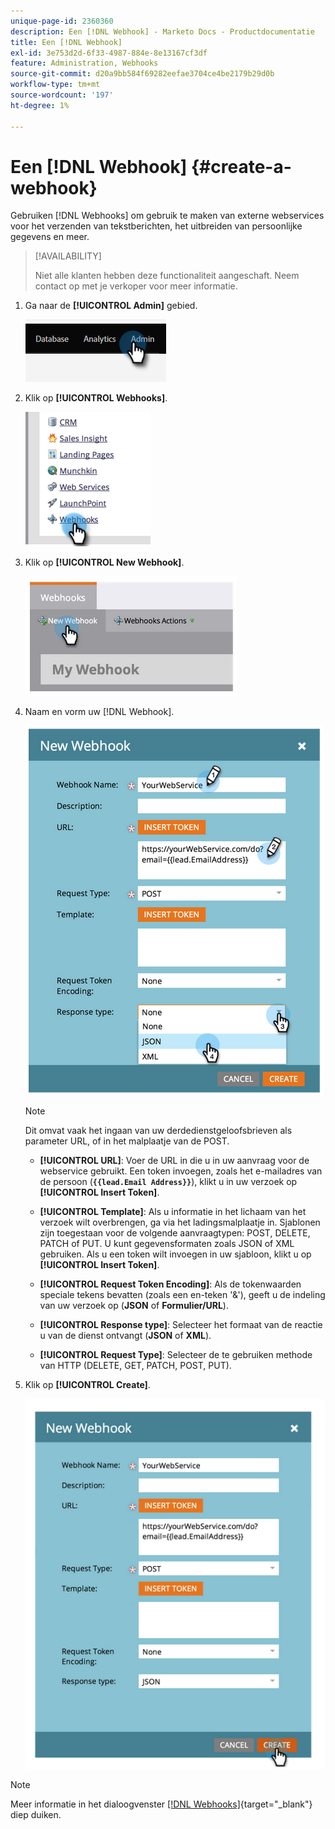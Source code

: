 ```yaml
---
unique-page-id: 2360360
description: Een [!DNL Webhook] - Marketo Docs - Productdocumentatie
title: Een [!DNL Webhook]
exl-id: 3e753d2d-6f33-4987-884e-8e13167cf3df
feature: Administration, Webhooks
source-git-commit: d20a9bb584f69282eefae3704ce4be2179b29d0b
workflow-type: tm+mt
source-wordcount: '197'
ht-degree: 1%

---
```


# Een [!DNL Webhook] {#create-a-webhook}

Gebruiken [!DNL Webhooks] om gebruik te maken van externe webservices voor het verzenden van tekstberichten, het uitbreiden van persoonlijke gegevens en meer.

>[!AVAILABILITY]
>
>Niet alle klanten hebben deze functionaliteit aangeschaft. Neem contact op met je verkoper voor meer informatie.

1. Ga naar de **[!UICONTROL Admin]** gebied.

   ![](assets/create-a-webhook-1.png)

1. Klik op **[!UICONTROL Webhooks]**.

   ![](assets/create-a-webhook-2.png)

1. Klik op **[!UICONTROL New Webhook]**.

   ![](assets/create-a-webhook-3.png)

1. Naam en vorm uw [!DNL Webhook].

   ![](assets/create-a-webhook-4.png)

   >[!NOTE]
   >
   >Dit omvat vaak het ingaan van uw derdedienstgeloofsbrieven als parameter URL, of in het malplaatje van de POST.

   * **[!UICONTROL URL]**: Voer de URL in die u in uw aanvraag voor de webservice gebruikt. Een token invoegen, zoals het e-mailadres van de persoon (**`{{lead.Email Address}}`**), klikt u in uw verzoek op **[!UICONTROL Insert Token]**.

   * **[!UICONTROL Template]**: Als u informatie in het lichaam van het verzoek wilt overbrengen, ga via het ladingsmalplaatje in. Sjablonen zijn toegestaan voor de volgende aanvraagtypen: POST, DELETE, PATCH of PUT. U kunt gegevensformaten zoals JSON of XML gebruiken. Als u een token wilt invoegen in uw sjabloon, klikt u op **[!UICONTROL Insert Token]**.

   * **[!UICONTROL Request Token Encoding]**: Als de tokenwaarden speciale tekens bevatten (zoals een en-teken &#39;&amp;&#39;), geeft u de indeling van uw verzoek op (**JSON** of **Formulier/URL**).

   * **[!UICONTROL Response type]**: Selecteer het formaat van de reactie u van de dienst ontvangt (**JSON** of **XML**).

   * **[!UICONTROL Request Type]**: Selecteer de te gebruiken methode van HTTP (DELETE, GET, PATCH, POST, PUT).

1. Klik op **[!UICONTROL Create]**.

   ![](assets/create-a-webhook-5.png)

>[!NOTE]
>
>Meer informatie in het dialoogvenster [[!DNL Webhooks]](https://developers.marketo.com/documentation/webhooks/){target="_blank"} diep duiken.
